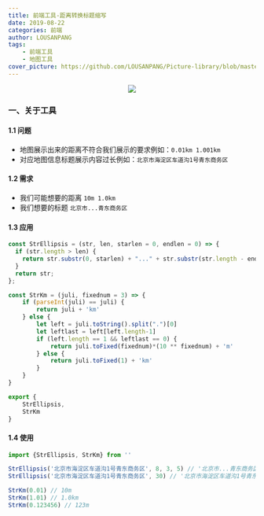```yaml
---
title: 前端工具-距离转换标题缩写
date: 2019-08-22
categories: 前端
author: LOUSANPANG
tags:
    - 前端工具
    - 地图工具
cover_picture: https://github.com/LOUSANPANG/Picture-library/blob/master/geocompass/tool1.png
---
```


<div align=center>
    <img src="https://github.com/LOUSANPANG/Picture-library/blob/master/geocompass/tool1.png">
</div>

### 一、关于工具
#### 1.1 问题
* 地图展示出来的距离不符合我们展示的要求例如：`0.01km 1.001km`
* 对应地图信息标题展示内容过长例如：`北京市海淀区车道沟1号青东商务区`
#### 1.2 需求
* 我们可能想要的距离 `10m 1.0km`
* 我们想要的标题 `北京市...青东商务区`
#### 1.3 应用
```js
const StrEllipsis = (str, len, starlen = 0, endlen = 0) => {
  if (str.length > len) {
    return str.substr(0, starlen) + "..." + str.substr(str.length - endlen, str.length);
  }
  return str;
};

const StrKm = (juli, fixednum = 3) => {
    if (parseInt(juli) == juli) {
        return juli + 'km'
    } else {
        let left = juli.toString().split(".")[0]
        let leftlast = left[left.length-1]
        if (left.length == 1 && leftlast == 0) {
            return juli.toFixed(fixednum)*(10 ** fixednum) + 'm'
        } else {
            return juli.toFixed(1) + 'km'
        }
    }
}

export {
    StrEllipsis,
    StrKm
}
```
#### 1.4 使用
```js
import {StrEllipsis, StrKm} from ''

StrEllipsis('北京市海淀区车道沟1号青东商务区', 8, 3, 5) // '北京市...青东商务区'
StrEllipsis('北京市海淀区车道沟1号青东商务区', 30) // '北京市海淀区车道沟1号青东商务区'

StrKm(0.01) // 10m
StrKm(1.01) // 1.0km
StrKm(0.123456) // 123m
```